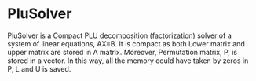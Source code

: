 # PluSolver

PluSolver is a Compact PLU decomposition (factorization) solver of a system of linear equations, AX=B. 
It is compact as both Lower matrix and upper matrix are stored in A matrix. Moreover, Permutation matrix, P, is stored in a vector. 
In this way, all the memory could have taken by zeros in P, L and U is saved. 
